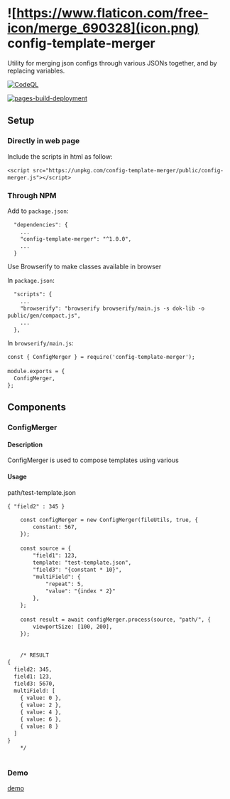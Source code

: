 # ![https://www.flaticon.com/free-icon/merge_690328](icon.png) config-template-merger
Utility for merging json configs through various JSONs together, and by replacing variables.

[![CodeQL](https://github.com/jacklehamster/config-template-merger/actions/workflows/codeql-analysis.yml/badge.svg)](https://github.com/jacklehamster/config-template-merger/actions/workflows/codeql-analysis.yml)

[![pages-build-deployment](https://github.com/jacklehamster/config-template-merger/actions/workflows/pages/pages-build-deployment/badge.svg)](https://github.com/jacklehamster/config-template-merger/actions/workflows/pages/pages-build-deployment)

## Setup

### Directly in web page

Include the scripts in html as follow:
```
<script src="https://unpkg.com/config-template-merger/public/config-merger.js"></script>
```


### Through NPM


Add to `package.json`:
```
  "dependencies": {
  	...
    "config-template-merger": "^1.0.0",
    ...
  }
```


Use Browserify to make classes available in browser

In `package.json`:
```
  "scripts": {
  	...
    "browserify": "browserify browserify/main.js -s dok-lib -o public/gen/compact.js",
    ...
  },

```

In `browserify/main.js`:
```
const { ConfigMerger } = require('config-template-merger');

module.exports = {
  ConfigMerger,
};
```

## Components

### ConfigMerger

#### Description
ConfigMerger is used to compose templates using various

#### Usage
path/test-template.json
```
{ "field2" : 345 }
```

```
  	const configMerger = new ConfigMerger(fileUtils, true, {
  		constant: 567,
  	});

  	const source = {
  		"field1": 123,
  		template: "test-template.json",
  		"field3": "{constant * 10}",
  		"multiField": {
  			"repeat": 5,
  			"value": "{index * 2}"
  		},
  	};

  	const result = await configMerger.process(source, "path/", {
  		viewportSize: [100, 200],
  	});


  	/* RESULT
{
  field2: 345,
  field1: 123,
  field3: 5670,
  multiField: [
    { value: 0 },
    { value: 2 },
    { value: 4 },
    { value: 6 },
    { value: 8 }
  ]
}
  	*/
 
```

### Demo

[demo](https://jacklehamster.github.io/config-template-merger/)